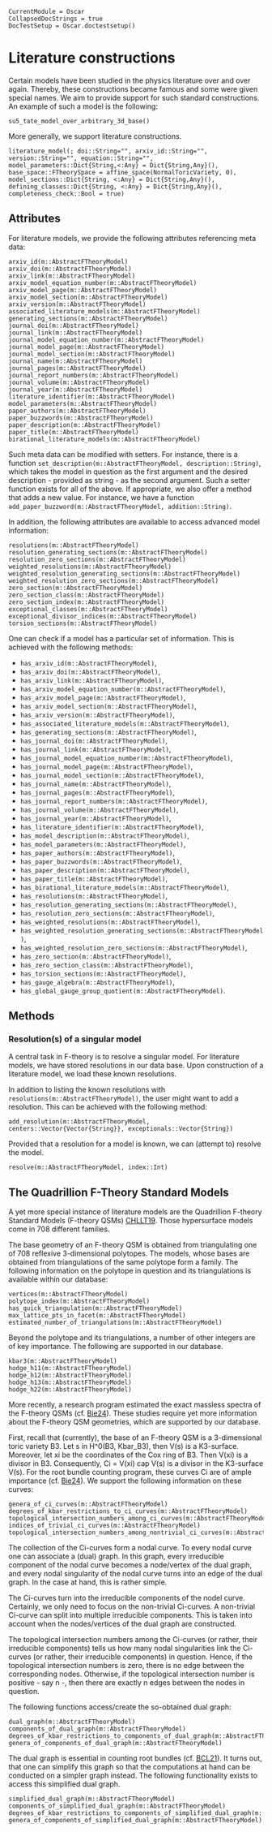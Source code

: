 ```@meta
CurrentModule = Oscar
CollapsedDocStrings = true
DocTestSetup = Oscar.doctestsetup()
```

# Literature constructions

Certain models have been studied in the physics literature over and over again.
Thereby, these constructions became famous and some were given special names. We
aim to provide support for such standard constructions. An example of such a model is
the following:
```@docs
su5_tate_model_over_arbitrary_3d_base()
```
More generally, we support literature constructions.
```@docs
literature_model(; doi::String="", arxiv_id::String="", version::String="", equation::String="", model_parameters::Dict{String,<:Any} = Dict{String,Any}(), base_space::FTheorySpace = affine_space(NormalToricVariety, 0), model_sections::Dict{String, <:Any} = Dict{String,Any}(), defining_classes::Dict{String, <:Any} = Dict{String,Any}(), completeness_check::Bool = true)
```

## Attributes

For literature models, we provide the following attributes referencing meta data:
```@docs
arxiv_id(m::AbstractFTheoryModel)
arxiv_doi(m::AbstractFTheoryModel)
arxiv_link(m::AbstractFTheoryModel)
arxiv_model_equation_number(m::AbstractFTheoryModel)
arxiv_model_page(m::AbstractFTheoryModel)
arxiv_model_section(m::AbstractFTheoryModel)
arxiv_version(m::AbstractFTheoryModel)
associated_literature_models(m::AbstractFTheoryModel)
generating_sections(m::AbstractFTheoryModel)
journal_doi(m::AbstractFTheoryModel)
journal_link(m::AbstractFTheoryModel)
journal_model_equation_number(m::AbstractFTheoryModel)
journal_model_page(m::AbstractFTheoryModel)
journal_model_section(m::AbstractFTheoryModel)
journal_name(m::AbstractFTheoryModel)
journal_pages(m::AbstractFTheoryModel)
journal_report_numbers(m::AbstractFTheoryModel)
journal_volume(m::AbstractFTheoryModel)
journal_year(m::AbstractFTheoryModel)
literature_identifier(m::AbstractFTheoryModel)
model_parameters(m::AbstractFTheoryModel)
paper_authors(m::AbstractFTheoryModel)
paper_buzzwords(m::AbstractFTheoryModel)
paper_description(m::AbstractFTheoryModel)
paper_title(m::AbstractFTheoryModel)
birational_literature_models(m::AbstractFTheoryModel)
```
Such meta data can be modified with setters. For instance, there is a function
`set_description(m::AbstractFTheoryModel, description::String)`, which takes the
model in question as the first argument and the desired description - provided as string -
as the second argument. Such a setter function exists for all of the above. If appropriate,
we also offer a method that adds a new value. For instance, we have a function
`add_paper_buzzword(m::AbstractFTheoryModel, addition::String)`.

In addition, the following attributes are available to access advanced model information:
```@docs
resolutions(m::AbstractFTheoryModel)
resolution_generating_sections(m::AbstractFTheoryModel)
resolution_zero_sections(m::AbstractFTheoryModel)
weighted_resolutions(m::AbstractFTheoryModel)
weighted_resolution_generating_sections(m::AbstractFTheoryModel)
weighted_resolution_zero_sections(m::AbstractFTheoryModel)
zero_section(m::AbstractFTheoryModel)
zero_section_class(m::AbstractFTheoryModel)
zero_section_index(m::AbstractFTheoryModel)
exceptional_classes(m::AbstractFTheoryModel)
exceptional_divisor_indices(m::AbstractFTheoryModel)
torsion_sections(m::AbstractFTheoryModel)
```

One can check if a model has a particular set of information. This is achieved with the
following methods:
* `has_arxiv_id(m::AbstractFTheoryModel)`,
* `has_arxiv_doi(m::AbstractFTheoryModel)`,
* `has_arxiv_link(m::AbstractFTheoryModel)`,
* `has_arxiv_model_equation_number(m::AbstractFTheoryModel)`,
* `has_arxiv_model_page(m::AbstractFTheoryModel)`,
* `has_arxiv_model_section(m::AbstractFTheoryModel)`,
* `has_arxiv_version(m::AbstractFTheoryModel)`,
* `has_associated_literature_models(m::AbstractFTheoryModel)`,
* `has_generating_sections(m::AbstractFTheoryModel)`,
* `has_journal_doi(m::AbstractFTheoryModel)`,
* `has_journal_link(m::AbstractFTheoryModel)`,
* `has_journal_model_equation_number(m::AbstractFTheoryModel)`,
* `has_journal_model_page(m::AbstractFTheoryModel)`,
* `has_journal_model_section(m::AbstractFTheoryModel)`,
* `has_journal_name(m::AbstractFTheoryModel)`,
* `has_journal_pages(m::AbstractFTheoryModel)`,
* `has_journal_report_numbers(m::AbstractFTheoryModel)`,
* `has_journal_volume(m::AbstractFTheoryModel)`,
* `has_journal_year(m::AbstractFTheoryModel)`,
* `has_literature_identifier(m::AbstractFTheoryModel)`,
* `has_model_description(m::AbstractFTheoryModel)`,
* `has_model_parameters(m::AbstractFTheoryModel)`,
* `has_paper_authors(m::AbstractFTheoryModel)`,
* `has_paper_buzzwords(m::AbstractFTheoryModel)`,
* `has_paper_description(m::AbstractFTheoryModel)`,
* `has_paper_title(m::AbstractFTheoryModel)`,
* `has_birational_literature_models(m::AbstractFTheoryModel)`,
* `has_resolutions(m::AbstractFTheoryModel)`,
* `has_resolution_generating_sections(m::AbstractFTheoryModel)`,
* `has_resolution_zero_sections(m::AbstractFTheoryModel)`,
* `has_weighted_resolutions(m::AbstractFTheoryModel)`,
* `has_weighted_resolution_generating_sections(m::AbstractFTheoryModel)`,
* `has_weighted_resolution_zero_sections(m::AbstractFTheoryModel)`,
* `has_zero_section(m::AbstractFTheoryModel)`,
* `has_zero_section_class(m::AbstractFTheoryModel)`,
* `has_torsion_sections(m::AbstractFTheoryModel)`,
* `has_gauge_algebra(m::AbstractFTheoryModel)`,
* `has_global_gauge_group_quotient(m::AbstractFTheoryModel)`.


## Methods

### Resolution(s) of a singular model

A central task in F-theory is to resolve a singular model.
For literature models, we have stored resolutions in our data base.
Upon construction of a literature model, we load these known resolutions.

In addition to listing the known resolutions with `resolutions(m::AbstractFTheoryModel)`,
the user might want to add a resolution. This can be achieved with the following method:
```@docs
add_resolution(m::AbstractFTheoryModel, centers::Vector{Vector{String}}, exceptionals::Vector{String})
```
Provided that a resolution for a model is known, we can (attempt to) resolve the model.
```@docs
resolve(m::AbstractFTheoryModel, index::Int)
```


## The Quadrillion F-Theory Standard Models

A yet more special instance of literature models are the Quadrillion F-theory Standard Models
(F-theory QSMs) [CHLLT19](@cite). Those hypersurface models come in 708 different families.

The base geometry of an F-theory QSM is obtained from triangulating one of 708 reflexive 3-dimensional
polytopes. The models, whose bases are obtained from triangulations of the same polytope form a family.
The following information on the polytope in question and its triangulations is available within our database:
```@docs
vertices(m::AbstractFTheoryModel)
polytope_index(m::AbstractFTheoryModel)
has_quick_triangulation(m::AbstractFTheoryModel)
max_lattice_pts_in_facet(m::AbstractFTheoryModel)
estimated_number_of_triangulations(m::AbstractFTheoryModel)
```

Beyond the polytope and its triangulations, a number of other integers are of key importance. The following
are supported in our database.
```@docs
kbar3(m::AbstractFTheoryModel)
hodge_h11(m::AbstractFTheoryModel)
hodge_h12(m::AbstractFTheoryModel)
hodge_h13(m::AbstractFTheoryModel)
hodge_h22(m::AbstractFTheoryModel)
```

More recently, a research program estimated the exact massless spectra of the F-theory QSMs
(cf. [Bie24](@cite)). These studies require yet more information about the F-theory QSM geometries,
which are supported by our database.

First, recall that (currently), the base of an F-theory QSM is a 3-dimensional toric variety B3.
Let s in H^0(B3, Kbar_B3), then V(s) is a K3-surface. Moreover, let xi be the coordinates
of the Cox ring of B3. Then V(xi) is a divisor in B3. Consequently, Ci = V(xi) cap V(s)
is a divisor in the K3-surface V(s). For the root bundle counting program, these curves Ci are
of ample importance (cf. [Bie24](@cite)). We support the following information on these curves:
```@docs
genera_of_ci_curves(m::AbstractFTheoryModel)
degrees_of_kbar_restrictions_to_ci_curves(m::AbstractFTheoryModel)
topological_intersection_numbers_among_ci_curves(m::AbstractFTheoryModel)
indices_of_trivial_ci_curves(m::AbstractFTheoryModel)
topological_intersection_numbers_among_nontrivial_ci_curves(m::AbstractFTheoryModel)
```

The collection of the Ci-curves form a nodal curve. To every nodal curve one can associate a
(dual) graph. In this graph, every irreducible component of the nodal curve becomes a node/vertex
of the dual graph, and every nodal singularity of the nodal curve turns into an edge of the dual
graph. In the case at hand, this is rather simple.

The Ci-curves turn into the irreducible components of the nodel curve. Certainly, we only need
to focus on the non-trivial Ci-curves. A non-trivial Ci-curve can split into multiple irreducible
components. This is taken into account when the nodes/vertices of the dual graph are constructed.

The topological intersection numbers among the Ci-curves (or rather, their irreducible components)
tells us how many nodal singularities link the Ci-curves (or rather, their irreducible components)
in question. Hence, if the topological intersection numbers is zero, there is no edge between the
corresponding nodes. Otherwise, if the topological intersection number is positive - say n -, then
there are exactly n edges between the nodes in question.

The following functions access/create the so-obtained dual graph:
```@docs
dual_graph(m::AbstractFTheoryModel)
components_of_dual_graph(m::AbstractFTheoryModel)
degrees_of_kbar_restrictions_to_components_of_dual_graph(m::AbstractFTheoryModel)
genera_of_components_of_dual_graph(m::AbstractFTheoryModel)
```

The dual graph is essential in counting root bundles (cf. [BCL21](@cite)). It turns out, that one
can simplify this graph so that the computations at hand can be conducted on a simpler graph
instead. The following functionality exists to access this simplified dual graph.
```@docs
simplified_dual_graph(m::AbstractFTheoryModel)
components_of_simplified_dual_graph(m::AbstractFTheoryModel)
degrees_of_kbar_restrictions_to_components_of_simplified_dual_graph(m::AbstractFTheoryModel)
genera_of_components_of_simplified_dual_graph(m::AbstractFTheoryModel)
```
